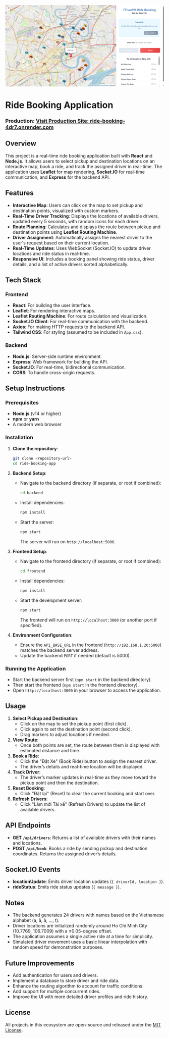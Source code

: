 ![App UI](/frontend/public/image.png)
# Ride Booking Application
### Production: [Visit Production Site: ride-booking-4dr7.onrender.com](https://ride-booking-4dr7.onrender.com)
## Overview
This project is a real-time ride booking application built with **React** and **Node.js**. It allows users to select pickup and destination locations on an interactive map, book a ride, and track the assigned driver in real-time. The application uses **Leaflet** for map rendering, **Socket.IO** for real-time communication, and **Express** for the backend API.

## Features
- **Interactive Map**: Users can click on the map to set pickup and destination points, visualized with custom markers.
- **Real-Time Driver Tracking**: Displays the locations of available drivers, updated every 5 seconds, with random icons for each driver.
- **Route Planning**: Calculates and displays the route between pickup and destination points using **Leaflet Routing Machine**.
- **Driver Assignment**: Automatically assigns the nearest driver to the user's request based on their current location.
- **Real-Time Updates**: Uses WebSocket (Socket.IO) to update driver locations and ride status in real-time.
- **Responsive UI**: Includes a booking panel showing ride status, driver details, and a list of active drivers sorted alphabetically.

## Tech Stack
### Frontend
- **React**: For building the user interface.
- **Leaflet**: For rendering interactive maps.
- **Leaflet Routing Machine**: For route calculation and visualization.
- **Socket.IO Client**: For real-time communication with the backend.
- **Axios**: For making HTTP requests to the backend API.
- **Tailwind CSS**: For styling (assumed to be included in `App.css`).

### Backend
- **Node.js**: Server-side runtime environment.
- **Express**: Web framework for building the API.
- **Socket.IO**: For real-time, bidirectional communication.
- **CORS**: To handle cross-origin requests.

## Setup Instructions

### Prerequisites
- **Node.js** (v14 or higher)
- **npm** or **yarn**
- A modern web browser

### Installation
1. **Clone the repository**:
   ```bash
   git clone <repository-url>
   cd ride-booking-app
   ```

2. **Backend Setup**:
   - Navigate to the backend directory (if separate, or root if combined):
     ```bash
     cd backend
     ```
   - Install dependencies:
     ```bash
     npm install
     ```
   - Start the server:
     ```bash
     npm start
     ```
     The server will run on `http://localhost:5000`.

3. **Frontend Setup**:
   - Navigate to the frontend directory (if separate, or root if combined):
     ```bash
     cd frontend
     ```
   - Install dependencies:
     ```bash
     npm install
     ```
   - Start the development server:
     ```bash
     npm start
     ```
     The frontend will run on `http://localhost:3000` (or another port if specified).

4. **Environment Configuration**:
   - Ensure the `API_BASE_URL` in the frontend (`http://192.168.1.20:5000`) matches the backend server address.
   - Update the backend `PORT` if needed (default is 5000).

### Running the Application
- Start the backend server first (`npm start` in the backend directory).
- Then start the frontend (`npm start` in the frontend directory).
- Open `http://localhost:3000` in your browser to access the application.

## Usage
1. **Select Pickup and Destination**:
   - Click on the map to set the pickup point (first click).
   - Click again to set the destination point (second click).
   - Drag markers to adjust locations if needed.
2. **View Route**:
   - Once both points are set, the route between them is displayed with estimated distance and time.
3. **Book a Ride**:
   - Click the "Đặt Xe" (Book Ride) button to assign the nearest driver.
   - The driver’s details and real-time location will be displayed.
4. **Track Driver**:
   - The driver’s marker updates in real-time as they move toward the pickup point and then the destination.
5. **Reset Booking**:
   - Click "Đặt lại" (Reset) to clear the current booking and start over.
6. **Refresh Drivers**:
   - Click "Làm mới Tài xế" (Refresh Drivers) to update the list of available drivers.

## API Endpoints
- **GET `/api/drivers`**: Returns a list of available drivers with their names and locations.
- **POST `/api/book`**: Books a ride by sending pickup and destination coordinates. Returns the assigned driver’s details.

## Socket.IO Events
- **locationUpdate**: Emits driver location updates (`{ driverId, location }`).
- **rideStatus**: Emits ride status updates (`{ message }`).

## Notes
- The backend generates 24 drivers with names based on the Vietnamese alphabet (a, ă, â, ..., t).
- Driver locations are initialized randomly around Ho Chi Minh City (10.7769, 106.7009) with a ±0.05-degree offset.
- The application assumes a single active ride at a time for simplicity.
- Simulated driver movement uses a basic linear interpolation with random speed for demonstration purposes.

## Future Improvements
- Add authentication for users and drivers.
- Implement a database to store driver and ride data.
- Enhance the routing algorithm to account for traffic conditions.
- Add support for multiple concurrent rides.
- Improve the UI with more detailed driver profiles and ride history.

## License
All projects in this ecosystem are open-source and released under the [MIT License](https://opensource.org/licenses/MIT).